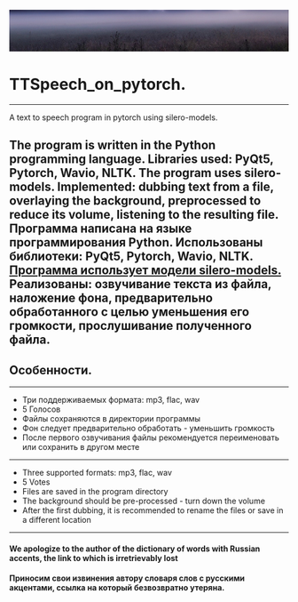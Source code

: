 ![logo](images/tuman.jpg)

# TTSpeech_on_pytorch.
------
A text to speech program in pytorch using silero-models.

The program is written in the Python programming language. Libraries used: PyQt5, Pytorch, Wavio, NLTK. The program uses silero-models. Implemented: dubbing text from a file, overlaying the background, preprocessed to reduce its volume, listening to the resulting file.
Программа написана на языке программирования Python. Использованы библиотеки: PyQt5, Pytorch, Wavio, NLTK. [Программа использует модели silero-models.](https://github.com/snakers4/silero-models) Реализованы: озвучивание текста из файла, наложение фона, предварительно обработанного с целью уменьшения его громкости, прослушивание полученного файла.
------
## Особенности.
----
+ Три поддерживаемых формата: mp3, flac, wav
+ 5 Голосов
+ Файлы сохраняются в директории программы
+ Фон следует предварительно обработать - уменьшить громкость
+ После первого озвучивания файлы рекомендуется переименовать или сохранить в другом месте
------
+ Three supported formats: mp3, flac, wav
+ 5 Votes
+ Files are saved in the program directory
+ The background should be pre-processed - turn down the volume
+ After the first dubbing, it is recommended to rename the files or save in a different location
------
#### We apologize to the author of the dictionary of words with Russian accents, the link to which is irretrievably lost
#### Приносим свои извинения автору словаря слов с русскими акцентами, ссылка на который безвозвратно утеряна.